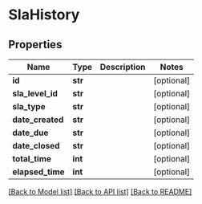 # SlaHistory

## Properties
Name | Type | Description | Notes
------------ | ------------- | ------------- | -------------
**id** | **str** |  | [optional] 
**sla_level_id** | **str** |  | [optional] 
**sla_type** | **str** |  | [optional] 
**date_created** | **str** |  | [optional] 
**date_due** | **str** |  | [optional] 
**date_closed** | **str** |  | [optional] 
**total_time** | **int** |  | [optional] 
**elapsed_time** | **int** |  | [optional] 

[[Back to Model list]](../README.md#documentation-for-models) [[Back to API list]](../README.md#documentation-for-api-endpoints) [[Back to README]](../README.md)


